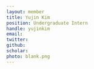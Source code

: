 ```yaml
---
layout: member
title: Yujin Kim
position: Undergraduate Intern
handle: yujinkim
email:
twitter:
github:
scholar: 
photo: blank.png
---
```


